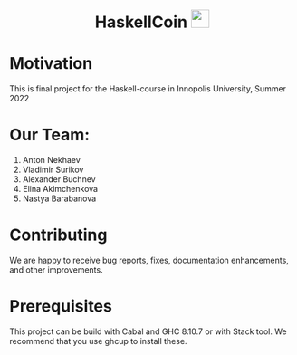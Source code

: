 

<h1 align="center">HaskellCoin</a> 
<img src="https://github.com/blackcater/blackcater/raw/main/images/Hi.gif" height="32"/></h1>

# Motivation
This is final project for the Haskell-course in Innopolis University, Summer 2022

# Our Team:
1. Anton Nekhaev
2. Vladimir Surikov
3. Alexander Buchnev
4. Elina Akimchenkova
5. Nastya Barabanova

# Contributing
We are happy to receive bug reports, fixes, documentation enhancements, and other improvements.

# Prerequisites
This project can be build with Cabal and GHC 8.10.7 or with Stack tool. We recommend that you use ghcup to install these.